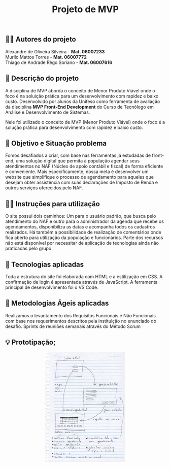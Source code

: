 <h1 align="center"> Projeto de MVP</h1>

<br>

## 👨‍💻 Autores do projeto

Alexandre de Oliveira Silveira - <strong>Mat. 06007233</strong>
<br>
Murilo Mattos Torres - <strong>Mat. 06007772</strong>
<br>
Thiago de Andrade Rêgo Soriano - <strong>Mat. 06007616</strong>


## 📑 Descrição do projeto
A disciplina de MVP aborda o conceito de Menor Produto Viável onde o foco é na soluição prática para um desenvolvimento com rapidez e baixo custo.
Desenvolvido por alunos da Unifeso como ferramenta de avaliação da disciplina <strong>MVP Front-End Development</strong> do Curso de Tecnólogo em Análise e Desenvolvimento de Sistemas.

Nele foi utilizado o conceito de MVP (Menor Produto Viável) onde o foco é a solução prática para desenvolvimento com rapidez e baixo custo.

## 🎯 Objetivo e Situação problema

Fomos desafiados a criar, com base nas ferramentas já estudadas de front-end, uma solução digital que permita à população agendar seus atendimentos no NAF (Núcleo de apoio contábil e fiscal) de forma eficiente e conveniente. Mais especificamente, nossa meta é desenvolver um website que simplifique o processo de agendamento para aqueles que desejam obter assistência com suas declarações de Imposto de Renda e outros serviços oferecidos pelo NAF.

## 👨‍🏫 Instruções para utilização

O site possui dois caminhos: Um para o usuário padrão, que busca pelo atendimento do NAF e outro para o administrador da agenda que recebe os agendamentos, disponibiliza as datas e acompanha todos os cadastros realizados. Há também a possibilidade de realização de comentários onde fica aberto para utilização da população e funcionários. Parte dos recursos não está disponível por necessitar de aplicação de tecnologias ainda não praticadas pelo grupo.

## 🤖 Tecnologias aplicadas

Toda a estrutura do site foi elaborada com HTML e a estilização em CSS. A confirmação de login é apresentada através de JavaScript. A ferramenta principal de desenvolvimento foi o VS Code.

## 🚀 Metodologias Ágeis aplicadas

Realizamos o levantamento dos Requisitos Funcionais e Não Funcionais com base nos requerimentos descritos pela instituição no enunciado do desafio.
Sprints de reuniões semanais através do Método Scrum

## 💡 Prototipação;
<p align="center">
  <img alt="Prototipo de Baixa Qualidade" src="./assets/prototipo_baixa_fidelidade.jpeg" width="50%">
</p>
